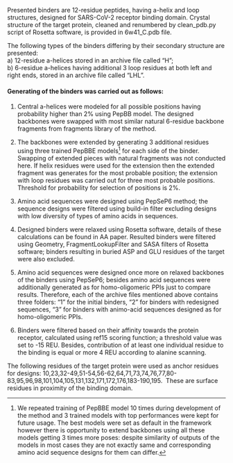 Presented binders are 12-residue peptides, having a-helix and loop structures,  designed for SARS-CoV-2 receptor binding domain. Crystal structure of the target protein, cleaned and renumbered by clean_pdb.py script of Rosetta software, is provided in 6w41_C.pdb file.

The following types of the binders differing by their secondary structure are presented:  
a) 12-residue a-helices stored in an archive file called “H”;  
b) 6-residue a-helices having additional 3 loop residues at both left and right ends, stored in an archive file called “LHL”.  

#### Generating of the binders was carried out as follows:  
1. Central a-helices were modeled for all possible positions having probability higher than 2% using PepBB model. The designed backbones were swapped with most similar natural 6-residue backbone fragments from fragments library of the method.

2. The backbones were extended by generating 3 additional residues using three trained PepBBE models[^1] for each side of the binder.  Swapping of extended pieces with natural fragments was not conducted here. If helix residues were used for the extension then the extended fragment was generates for the most probable position; the extension with loop residues was carried out for  three most probable positions. Threshold for probability for selection of positions is 2%. 
[^1]: We repeated training of PepBBE model 10 times during development of the method and 3 trained models with top performances were kept for future usage. The best models were set as default in the framework however there is opportunity to extend backbones using all these models getting 3 times more poses: despite similarity of outputs of the models in most cases they are not exactly same and corresponding amino acid sequence designs for them can differ. 

3. Amino acid sequences were designed  using PepSeP6 method; the sequence designs were filtered using build-in filter excluding designs with low diversity of types of amino acids in sequences.

4. Designed binders  were relaxed using Rosetta software, details of these calculations can be found in AA paper. Resulted binders were filtered using Geometry, FragmentLookupFilter and SASA filters of Rosetta software; binders resulting in buried ASP and GLU residues  of the target were also excluded.

5. Amino acid sequences were designed once more on relaxed backbones of the binders using PepSeP6; besides amino acid sequences were additionally generated as for homo-oligomeric PPIs just to compare results.
Therefore, each of the archive files mentioned above contains three folders: “1” for the initial binders, “2” for binders with redesigned sequences, “3” for binders with animo-acid sequences designed as for homo-oligomeric PPIs.

6. Binders were filtered based on their affinity towards the protein receptor, calculated using ref15 scoring function; a threshold value was set to -15 REU. Besides, contribution of at least one individual residue to the binding is equal or more 4 REU according to alanine scanning.

The following residues of the target protein were used as anchor residues for designs: 10,23,32-49,51-54,56-62,64,71,73,74,76,77,80-83,95,96,98,101,104,105,131,132,171,172,176,183-190,195.  These are surface residues in proximity of the binding domain.
